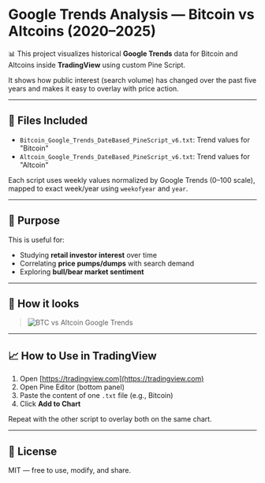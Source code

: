 # Google Trends Analysis — Bitcoin vs Altcoins (2020–2025)

📊 This project visualizes historical **Google Trends** data for Bitcoin and Altcoins inside **TradingView** using custom Pine Script.

It shows how public interest (search volume) has changed over the past five years and makes it easy to overlay with price action.

---

## 🔧 Files Included

- `Bitcoin_Google_Trends_DateBased_PineScript_v6.txt`: Trend values for "Bitcoin"
- `Altcoin_Google_Trends_DateBased_PineScript_v6.txt`: Trend values for "Altcoin"

Each script uses weekly values normalized by Google Trends (0–100 scale), mapped to exact week/year using `weekofyear` and `year`.

---

## 🧠 Purpose

This is useful for:
- Studying **retail investor interest** over time
- Correlating **price pumps/dumps** with search demand
- Exploring **bull/bear market sentiment**

---

## 📸 How it looks

> ![BTC vs Altcoin Google Trends](https://github.com/YOURUSERNAME/google-trends-btc-vs-alts/assets/YOUR-ASSET-ID)


---

## 📈 How to Use in TradingView

1. Open [https://tradingview.com](https://tradingview.com)
2. Open Pine Editor (bottom panel)
3. Paste the content of one `.txt` file (e.g., Bitcoin)
4. Click **Add to Chart**

Repeat with the other script to overlay both on the same chart.

---

## 📁 License

MIT — free to use, modify, and share.
